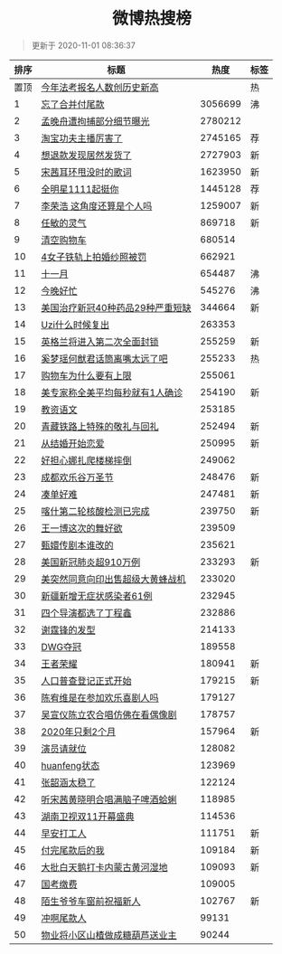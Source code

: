 <h1 align="center">微博热搜榜</h1>

> 更新于 2020-11-01 08:36:37

| 排序 | 标题                                                                                                                                                                                                                       | 热度    | 标签 |
| ---- | -------------------------------------------------------------------------------------------------------------------------------------------------------------------------------------------------------------------------- | ------- | ---- |
| 置顶 | [今年法考报名人数创历史新高](https://s.weibo.com/weibo?q=%23%E4%BB%8A%E5%B9%B4%E6%B3%95%E8%80%83%E6%8A%A5%E5%90%8D%E4%BA%BA%E6%95%B0%E5%88%9B%E5%8E%86%E5%8F%B2%E6%96%B0%E9%AB%98%23&Refer=new_time)                       |         | 热   |
| 1    | [忘了合并付尾款](https://s.weibo.com/weibo?q=%E5%BF%98%E4%BA%86%E5%90%88%E5%B9%B6%E4%BB%98%E5%B0%BE%E6%AC%BE&Refer=top)                                                                                                    | 3056699 | 沸   |
| 2    | [孟晚舟遭拘捕部分细节曝光](https://s.weibo.com/weibo?q=%23%E5%AD%9F%E6%99%9A%E8%88%9F%E9%81%AD%E6%8B%98%E6%8D%95%E9%83%A8%E5%88%86%E7%BB%86%E8%8A%82%E6%9B%9D%E5%85%89%23&Refer=top)                                       | 2780212 |      |
| 3    | [淘宝功夫主播厉害了](https://s.weibo.comjavascript:void(0);)                                                                                                                                                               | 2745165 | 荐   |
| 4    | [想退款发现居然发货了](https://s.weibo.com/weibo?q=%E6%83%B3%E9%80%80%E6%AC%BE%E5%8F%91%E7%8E%B0%E5%B1%85%E7%84%B6%E5%8F%91%E8%B4%A7%E4%BA%86&Refer=top)                                                                   | 2727903 | 新   |
| 5    | [宋茜耳环甩没时的歌词](https://s.weibo.com/weibo?q=%E5%AE%8B%E8%8C%9C%E8%80%B3%E7%8E%AF%E7%94%A9%E6%B2%A1%E6%97%B6%E7%9A%84%E6%AD%8C%E8%AF%8D&Refer=top)                                                                   | 1623950 | 新   |
| 6    | [全明星1111起挺你](https://s.weibo.comjavascript:void(0);)                                                                                                                                                                 | 1445128 | 荐   |
| 7    | [李荣浩 这角度还算是个人吗](https://s.weibo.com/weibo?q=%E6%9D%8E%E8%8D%A3%E6%B5%A9%20%E8%BF%99%E8%A7%92%E5%BA%A6%E8%BF%98%E7%AE%97%E6%98%AF%E4%B8%AA%E4%BA%BA%E5%90%97&Refer=top)                                         | 1259007 | 新   |
| 8    | [任敏的灵气](https://s.weibo.com/weibo?q=%E4%BB%BB%E6%95%8F%E7%9A%84%E7%81%B5%E6%B0%94&Refer=top)                                                                                                                          | 869718  | 新   |
| 9    | [清空购物车](https://s.weibo.com/weibo?q=%E6%B8%85%E7%A9%BA%E8%B4%AD%E7%89%A9%E8%BD%A6&Refer=top)                                                                                                                          | 680514  |      |
| 10   | [4女子铁轨上拍婚纱照被罚](https://s.weibo.com/weibo?q=%234%E5%A5%B3%E5%AD%90%E9%93%81%E8%BD%A8%E4%B8%8A%E6%8B%8D%E5%A9%9A%E7%BA%B1%E7%85%A7%E8%A2%AB%E7%BD%9A%23&Refer=top)                                                | 662921  |      |
| 11   | [十一月](https://s.weibo.com/weibo?q=%E5%8D%81%E4%B8%80%E6%9C%88&Refer=top)                                                                                                                                                | 654487  | 沸   |
| 12   | [今晚好忙](https://s.weibo.com/weibo?q=%23%E4%BB%8A%E6%99%9A%E5%A5%BD%E5%BF%99%23&Refer=top)                                                                                                                               | 545276  | 沸   |
| 13   | [美国治疗新冠40种药品29种严重短缺](https://s.weibo.com/weibo?q=%E7%BE%8E%E5%9B%BD%E6%B2%BB%E7%96%97%E6%96%B0%E5%86%A040%E7%A7%8D%E8%8D%AF%E5%93%8129%E7%A7%8D%E4%B8%A5%E9%87%8D%E7%9F%AD%E7%BC%BA&Refer=top)               | 344664  | 新   |
| 14   | [Uzi什么时候复出](https://s.weibo.com/weibo?q=%23Uzi%E4%BB%80%E4%B9%88%E6%97%B6%E5%80%99%E5%A4%8D%E5%87%BA%23&Refer=top)                                                                                                   | 263353  |      |
| 15   | [英格兰将进入第二次全面封锁](https://s.weibo.com/weibo?q=%E8%8B%B1%E6%A0%BC%E5%85%B0%E5%B0%86%E8%BF%9B%E5%85%A5%E7%AC%AC%E4%BA%8C%E6%AC%A1%E5%85%A8%E9%9D%A2%E5%B0%81%E9%94%81&Refer=top)                                  | 255259  | 新   |
| 16   | [奚梦瑶何猷君话筒离嘴太远了吧](https://s.weibo.com/weibo?q=%23%E5%A5%9A%E6%A2%A6%E7%91%B6%E4%BD%95%E7%8C%B7%E5%90%9B%E8%AF%9D%E7%AD%92%E7%A6%BB%E5%98%B4%E5%A4%AA%E8%BF%9C%E4%BA%86%E5%90%A7%23&Refer=top)                 | 255233  | 热   |
| 17   | [购物车为什么要有上限](https://s.weibo.com/weibo?q=%23%E8%B4%AD%E7%89%A9%E8%BD%A6%E4%B8%BA%E4%BB%80%E4%B9%88%E8%A6%81%E6%9C%89%E4%B8%8A%E9%99%90%23&Refer=top)                                                             | 255061  |      |
| 18   | [美专家称全美平均每秒就有1人确诊](https://s.weibo.com/weibo?q=%23%E7%BE%8E%E4%B8%93%E5%AE%B6%E7%A7%B0%E5%85%A8%E7%BE%8E%E5%B9%B3%E5%9D%87%E6%AF%8F%E7%A7%92%E5%B0%B1%E6%9C%891%E4%BA%BA%E7%A1%AE%E8%AF%8A%23&Refer=top)    | 254190  | 新   |
| 19   | [教资语文](https://s.weibo.com/weibo?q=%E6%95%99%E8%B5%84%E8%AF%AD%E6%96%87&Refer=top)                                                                                                                                     | 253185  |      |
| 20   | [青藏铁路上特殊的敬礼与回礼](https://s.weibo.com/weibo?q=%E9%9D%92%E8%97%8F%E9%93%81%E8%B7%AF%E4%B8%8A%E7%89%B9%E6%AE%8A%E7%9A%84%E6%95%AC%E7%A4%BC%E4%B8%8E%E5%9B%9E%E7%A4%BC&Refer=top)                                  | 252494  | 新   |
| 21   | [从结婚开始恋爱](https://s.weibo.com/weibo?q=%E4%BB%8E%E7%BB%93%E5%A9%9A%E5%BC%80%E5%A7%8B%E6%81%8B%E7%88%B1&Refer=top)                                                                                                    | 250995  | 新   |
| 22   | [好担心娜扎爬楼梯摔倒](https://s.weibo.com/weibo?q=%E5%A5%BD%E6%8B%85%E5%BF%83%E5%A8%9C%E6%89%8E%E7%88%AC%E6%A5%BC%E6%A2%AF%E6%91%94%E5%80%92&Refer=top)                                                                   | 249062  |      |
| 23   | [成都欢乐谷万圣节](https://s.weibo.com/weibo?q=%E6%88%90%E9%83%BD%E6%AC%A2%E4%B9%90%E8%B0%B7%E4%B8%87%E5%9C%A3%E8%8A%82&Refer=top)                                                                                         | 248476  | 新   |
| 24   | [凑单好难](https://s.weibo.com/weibo?q=%23%E5%87%91%E5%8D%95%E5%A5%BD%E9%9A%BE%23&Refer=top)                                                                                                                               | 247481  | 新   |
| 25   | [喀什第二轮核酸检测已完成](https://s.weibo.com/weibo?q=%23%E5%96%80%E4%BB%80%E7%AC%AC%E4%BA%8C%E8%BD%AE%E6%A0%B8%E9%85%B8%E6%A3%80%E6%B5%8B%E5%B7%B2%E5%AE%8C%E6%88%90%23&Refer=top)                                       | 239750  | 新   |
| 26   | [王一博这次的舞好欲](https://s.weibo.com/weibo?q=%23%E7%8E%8B%E4%B8%80%E5%8D%9A%E8%BF%99%E6%AC%A1%E7%9A%84%E8%88%9E%E5%A5%BD%E6%AC%B2%23&Refer=top)                                                                        | 239509  |      |
| 27   | [甄嬛传剧本谁改的](https://s.weibo.com/weibo?q=%23%E7%94%84%E5%AC%9B%E4%BC%A0%E5%89%A7%E6%9C%AC%E8%B0%81%E6%94%B9%E7%9A%84%23&Refer=top)                                                                                   | 235621  |      |
| 28   | [美国新冠肺炎超910万例](https://s.weibo.com/weibo?q=%23%E7%BE%8E%E5%9B%BD%E6%96%B0%E5%86%A0%E8%82%BA%E7%82%8E%E8%B6%85910%E4%B8%87%E4%BE%8B%23&Refer=top)                                                                  | 233293  | 新   |
| 29   | [美突然同意向印出售超级大黄蜂战机](https://s.weibo.com/weibo?q=%E7%BE%8E%E7%AA%81%E7%84%B6%E5%90%8C%E6%84%8F%E5%90%91%E5%8D%B0%E5%87%BA%E5%94%AE%E8%B6%85%E7%BA%A7%E5%A4%A7%E9%BB%84%E8%9C%82%E6%88%98%E6%9C%BA&Refer=top) | 233020  |      |
| 30   | [新疆新增无症状感染者61例](https://s.weibo.com/weibo?q=%23%E6%96%B0%E7%96%86%E6%96%B0%E5%A2%9E%E6%97%A0%E7%97%87%E7%8A%B6%E6%84%9F%E6%9F%93%E8%80%8561%E4%BE%8B%23&Refer=top)                                              | 232945  |      |
| 31   | [四个导演都选了丁程鑫](https://s.weibo.com/weibo?q=%23%E5%9B%9B%E4%B8%AA%E5%AF%BC%E6%BC%94%E9%83%BD%E9%80%89%E4%BA%86%E4%B8%81%E7%A8%8B%E9%91%AB%23&Refer=top)                                                             | 232886  |      |
| 32   | [谢霆锋的发型](https://s.weibo.com/weibo?q=%E8%B0%A2%E9%9C%86%E9%94%8B%E7%9A%84%E5%8F%91%E5%9E%8B&Refer=top)                                                                                                               | 214133  |      |
| 33   | [DWG夺冠](https://s.weibo.com/weibo?q=%23DWG%E5%A4%BA%E5%86%A0%23&Refer=top)                                                                                                                                               | 189558  |      |
| 34   | [王者荣耀](https://s.weibo.com/weibo?q=%E7%8E%8B%E8%80%85%E8%8D%A3%E8%80%80&Refer=top)                                                                                                                                     | 180941  | 新   |
| 35   | [人口普查登记正式开始](https://s.weibo.com/weibo?q=%23%E4%BA%BA%E5%8F%A3%E6%99%AE%E6%9F%A5%E7%99%BB%E8%AE%B0%E6%AD%A3%E5%BC%8F%E5%BC%80%E5%A7%8B%23&Refer=top)                                                             | 179215  | 新   |
| 36   | [陈宥维是在参加欢乐喜剧人吗](https://s.weibo.com/weibo?q=%23%E9%99%88%E5%AE%A5%E7%BB%B4%E6%98%AF%E5%9C%A8%E5%8F%82%E5%8A%A0%E6%AC%A2%E4%B9%90%E5%96%9C%E5%89%A7%E4%BA%BA%E5%90%97%23&Refer=top)                            | 179127  |      |
| 37   | [吴宣仪陈立农合唱仿佛在看偶像剧](https://s.weibo.com/weibo?q=%23%E5%90%B4%E5%AE%A3%E4%BB%AA%E9%99%88%E7%AB%8B%E5%86%9C%E5%90%88%E5%94%B1%E4%BB%BF%E4%BD%9B%E5%9C%A8%E7%9C%8B%E5%81%B6%E5%83%8F%E5%89%A7%23&Refer=top)      | 178757  |      |
| 38   | [2020年只剩2个月](https://s.weibo.com/weibo?q=%232020%E5%B9%B4%E5%8F%AA%E5%89%A92%E4%B8%AA%E6%9C%88%23&Refer=top)                                                                                                          | 157964  | 新   |
| 39   | [演员请就位](https://s.weibo.com/weibo?q=%E6%BC%94%E5%91%98%E8%AF%B7%E5%B0%B1%E4%BD%8D&Refer=top)                                                                                                                          | 128082  |      |
| 40   | [huanfeng状态](https://s.weibo.com/weibo?q=huanfeng%E7%8A%B6%E6%80%81&Refer=top)                                                                                                                                           | 123969  |      |
| 41   | [张韶涵太稳了](https://s.weibo.com/weibo?q=%E5%BC%A0%E9%9F%B6%E6%B6%B5%E5%A4%AA%E7%A8%B3%E4%BA%86&Refer=top)                                                                                                               | 122124  |      |
| 42   | [听宋茜黄晓明合唱满脑子啤酒蛤蜊](https://s.weibo.com/weibo?q=%23%E5%90%AC%E5%AE%8B%E8%8C%9C%E9%BB%84%E6%99%93%E6%98%8E%E5%90%88%E5%94%B1%E6%BB%A1%E8%84%91%E5%AD%90%E5%95%A4%E9%85%92%E8%9B%A4%E8%9C%8A%23&Refer=top)      | 118985  |      |
| 43   | [湖南卫视双11开幕盛典](https://s.weibo.com/weibo?q=%23%E6%B9%96%E5%8D%97%E5%8D%AB%E8%A7%86%E5%8F%8C11%E5%BC%80%E5%B9%95%E7%9B%9B%E5%85%B8%23&Refer=top)                                                                    | 114536  |      |
| 44   | [早安打工人](https://s.weibo.com/weibo?q=%E6%97%A9%E5%AE%89%E6%89%93%E5%B7%A5%E4%BA%BA&Refer=top)                                                                                                                          | 111751  | 新   |
| 45   | [付完尾款后的我](https://s.weibo.com/weibo?q=%E4%BB%98%E5%AE%8C%E5%B0%BE%E6%AC%BE%E5%90%8E%E7%9A%84%E6%88%91&Refer=top)                                                                                                    | 109184  | 新   |
| 46   | [大批白天鹅打卡内蒙古黄河湿地](https://s.weibo.com/weibo?q=%E5%A4%A7%E6%89%B9%E7%99%BD%E5%A4%A9%E9%B9%85%E6%89%93%E5%8D%A1%E5%86%85%E8%92%99%E5%8F%A4%E9%BB%84%E6%B2%B3%E6%B9%BF%E5%9C%B0&Refer=top)                       | 109093  | 新   |
| 47   | [国考缴费](https://s.weibo.com/weibo?q=%E5%9B%BD%E8%80%83%E7%BC%B4%E8%B4%B9&Refer=top)                                                                                                                                     | 109005  |      |
| 48   | [陌生爷爷车窗前祝福新人](https://s.weibo.com/weibo?q=%E9%99%8C%E7%94%9F%E7%88%B7%E7%88%B7%E8%BD%A6%E7%AA%97%E5%89%8D%E7%A5%9D%E7%A6%8F%E6%96%B0%E4%BA%BA&Refer=top)                                                        | 102767  | 新   |
| 49   | [冲啊尾款人](https://s.weibo.com/weibo?q=%E5%86%B2%E5%95%8A%E5%B0%BE%E6%AC%BE%E4%BA%BA&Refer=top)                                                                                                                          | 99131   |      |
| 50   | [物业将小区山楂做成糖葫芦送业主](https://s.weibo.com/weibo?q=%23%E7%89%A9%E4%B8%9A%E5%B0%86%E5%B0%8F%E5%8C%BA%E5%B1%B1%E6%A5%82%E5%81%9A%E6%88%90%E7%B3%96%E8%91%AB%E8%8A%A6%E9%80%81%E4%B8%9A%E4%B8%BB%23&Refer=top)      | 90244   |      |